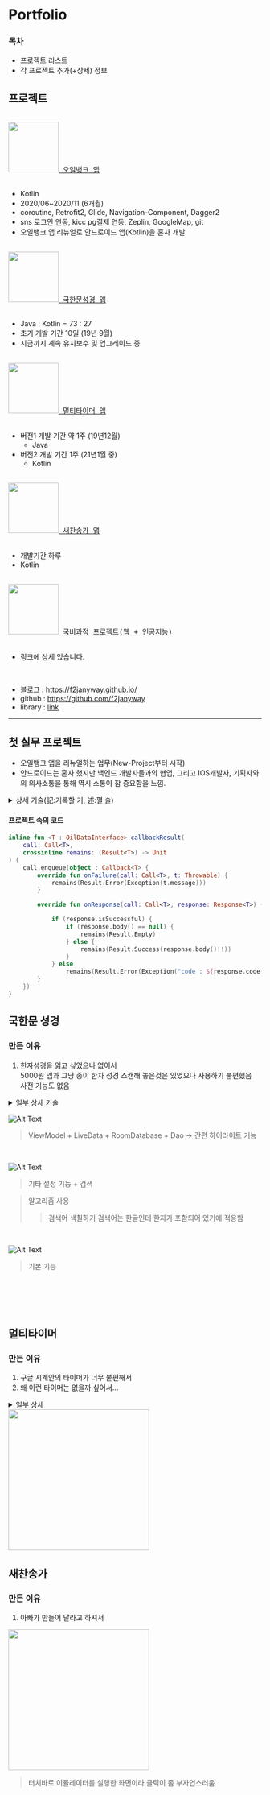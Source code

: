 # Portfolio

### 목차
* 프로젝트 리스트 
* 각 프로젝트 추가(+상세) 정보

## 프로젝트

<pre>
<a href="https://play.google.com/store/apps/details?id=com.hyundaioilbank.android&hl=ko">
<img src="https://user-images.githubusercontent.com/55625423/106105029-a6fc5a00-6186-11eb-96ec-ab05c9881e5a.png" width="100"/>&nbsp오일뱅크 앱</a><br>
</pre>
- Kotlin
- 2020/06~2020/11 (6개월)
- coroutine, Retrofit2, Glide, Navigation-Component, Dagger2
- sns 로그인 연동, kicc pg결제 연동,  Zeplin, GoogleMap, git
- 오일뱅크 앱 리뉴얼로 안드로이드 앱(Kotlin)을 혼자 개발

<pre>
<a href="https://play.google.com/store/apps/details?id=com.box.bible&hl=ko">
<img src="https://user-images.githubusercontent.com/55625423/106109316-bbdbec00-618c-11eb-8597-c902ebc65135.png" width="100"/>&nbsp국한문성경 앱</a><br>
</pre>
- Java : Kotlin = 73 : 27
- 초기 개발 기간 10일 (19년 9월)
- 지금까지 계속 유지보수 및 업그레이드 중

<pre>
<a href="https://play.google.com/store/apps/details?id=com.box.firecast">
<img src="https://user-images.githubusercontent.com/55625423/106109559-08272c00-618d-11eb-8e73-561e76845eff.png" width="100"/>&nbsp멀티타이머 앱</a><br>
</pre>
- 버전1 개발 기간 약 1주 (19년12월)
  - Java
- 버전2 개발 기간 1주 (21년1월 중)
  - Kotlin
  
<pre>
<a href="https://play.google.com/store/apps/details?id=com.box.hymn&hl=ko">
<img src="https://user-images.githubusercontent.com/55625423/106109185-8fc06b00-618c-11eb-97e4-b917caeab559.png" width="100"/>&nbsp새찬송가 앱</a><br>
</pre>
- 개발기간 하루
- Kotlin

<pre>
<a href="https://github.com/yegyu/DotNet">
<img src="https://user-images.githubusercontent.com/55625423/106109942-723fd100-618d-11eb-9b28-7e94ff794e57.png" width="100" padding-left="10"/>&nbsp국비과정 프로젝트(웹 + 인공지능)</a><br>
</pre>
- 링크에 상세 있습니다.

<br>
 
- 블로그 : https://f2janyway.github.io/
- github : https://github.com/f2janyway<br>
- library : [link](https://github.com/f2janyway/custom_view)


<hr>

## 첫 실무 프로젝트
- 오일뱅크 앱을 리뉴얼하는 업무(New-Project부터 시작)
- 안드로이드는 혼자 했지만 백엔드 개발자들과의 협업, 그리고 IOS개발자, 기획자와의 의사소통을 통해 역시 소통이 참 중요함을 느낌.
<details>
  <summary>상세 기술(記:기록할 기, 述:펼 술)</summary>
  
<br>  
  
* MVVM 구조와 AAC를 이용해서 개발을 진행했습니다.
* Navigation을 이용해서 기능(메인, 쿠폰, 지도 등등)별 Single Activity로 구현했습니다.
* 각 Activity에 기본적으로 Retrofit을 이용한 네트워크 통신이 있었기에 
* ViewModel이 하나씩 있었고 그 안에서 기능별 Repository를 나눠 나름대로 기능을 분류해 구현했습니다.
    * (EventRepository, StationRepository, UserRepository 등등 )
    
<br>

* ViewModel 안에서 MutableLiveData 를 private LiveData의 getter로 backing property 해주는 패턴으로 구현했습니다.
* 그리고 private val MutableLiveData를 repository 메서드에 파라미터로 넣어 
* repository에서 Retrofit2으로 response를 받아 파라미터에 setValue() 하여
* Activity or Fragment 에서 observe(Owner){} 방식으로 구현했습니다.

<br>

* dataBinding으로 view와 viewModel, activity, fragment를 연결하여 UI를 구성했습니다.

<br>

* 중복되는 xml의 경우 include를 이용해 중복을 줄였고 
* 그 view에서 databinding을 사용할 경우 @BindingAdapter을 이용해 분기하는 부분이 있었는데
* 해당 xml이 세 군데 이상일 경우는 복잡도가 증가해  
* @BindingAdapter 사용하지 않았습니다. 
* 사실 두 군데만 사용해도 추후 이해하는 데 어려움이 있어서 
* include 부분에서는 variable 변수명을 제대로 만들고 
* 나중에는  dataBinding을 사용하지 않는 방향으로 변경했습니다.

<br>

* retrofit enqueue를 제네릭으로 구현(아래 코드)하여
* Result 로 감싸고 View단에서 when 분기하여 각 응답을 처리하는 구조로 되었습니다.
* Retrofit Result(response.body) ->(Success, Error 등 분기하여)
* Repository ->
* ViewModel ->
* Activity or Fragment 에서 when(result){} 처리

<br>

* Dagger2을 이용해 ViewModel, Repository 등을 @Inject를 이용해 의존성 주입하였습니다. 

<br>

* MVVM 구조로 최대한 각 관심사를 분리하려 노력하였고
* 이런 구조로 되어있어 기능 추가 및 유지보수가 좀 수월함을 느꼈습니다.
* 정확히 기억은 안 나는데 대략 
* 8월 기본 앱 게시(이벤트, 지도, 멤버십결제 등등)
* 9월 회원가입, 회원정보수정 등 추가
* 11월 선결제, 주유 가격 등 추가 
* 이런 식으로 계속 업그레이드를 했는데 생각보다 어렵지 않았습니다. 

<br>

* 이미지 작업에서 제플린을 처음 사용해봤는데 
* shell을 이용해 이미지들이 각 사이즈별(hdpi,mdpi...) drawable에 넣어 편리하게 사용했습니다. 

<br>

* PG결제 모듈을 이용해 세차 멤버십이나 선결제 등 구현했습니다.
* 결제 기능은 웹뷰를 통해 구현 하였고 이는 거의 참고문서를 보고했습니다. 

<br>

* 영수증을 바코드로 찍어 누락 포인트 적립하는 기능이 있었는데
* Kicc모듈에서 계속 릴리즈 .apk로 실행하면 
* 버그가 나서 Crashlytics 로그를 보니 계속 Kicc 모듈에서 로그가 찍혀서
* '내 문제가 아니고 모듈문제'라고 계속 생각하다가 proguard 로 인해 모듈참조를 못 함을 알고
* -keep ~을 작성해서 문제를 해결했는데 
* 하마터면 계속 Kicc탓을 할 뻔했습니다.
* 이 경험을 통해 개발에 있어서 
* 항상 자신을 돌아봐야 함을 좀 크게 느꼈습니다.

<br>

* 첫 실무이고 혼자 하는 거라 걱정도 많이 있었고 어려운 점도 있었으나
* 생각보다 수월하게 진행이 돼서 ‘아 나도 충분히 할 수 있구나’라는 자신감을 얻는 계기가 되었습니다.

</details>


#### 프로젝트 속의 코드 
```kotlin
inline fun <T : OilDataInterface> callbackResult(
    call: Call<T>,
    crossinline remains: (Result<T>) -> Unit
) {
    call.enqueue(object : Callback<T> {
        override fun onFailure(call: Call<T>, t: Throwable) {
            remains(Result.Error(Exception(t.message)))
        }

        override fun onResponse(call: Call<T>, response: Response<T>) {

            if (response.isSuccessful) {
                if (response.body() == null) {
                    remains(Result.Empty)
                } else {
                    remains(Result.Success(response.body()!!))
                }
            } else
                remains(Result.Error(Exception("code : ${response.code()}")))
        }
    })
}
```
 
 ## 국한문 성경 
 
 ### 만든 이유
 1. 한자성경을 읽고 싶었으나 없어서<br>
 5000원 앱과 그냥 종이 한자 성경 스캔해 놓은것은 있었으나 사용하기 불편했음<br>
 사전 기능도 없음<br>
 
<details>
  <summary>일부 상세 기술</summary>
  
<br>

* 한자와 한글이 적혀 있는 텍스트 파일(한자가 많이 미흡하고 오타도 많은)을 구해서
* 텍스트 파일을 Java로 `권`마다 나누고 또 각 `권`의 각 `장`으로 나누는 작업을 해서
* (성경.text -> 창세기/(1장, 2장...), 출애굽기/(1장, 2장…),...)의 형태로 나누고
* 또 각 `장`의 한자만 나누고 
* 그 한자들을 Python으로 크롤링 해서 한자의 이름과 뜻을 장마다 
* .txt 로 만들어서 
* 한자 사전용 파일을 만들어 일차적으로 기타 구현들을 하여 앱을 만들었습니다.

<br>

* 오타와 미흡한 한자가 많아서 
* 최대한 많은 1)`최대한 한자 수정을 한 파일`과 
* 다시 완전히 오타가 없는 2) `한글 성경 파일`을 크롤링해서 자료를 구하여 
* `2)` 에다가 한글을 대조하여 한자를 집어넣는 작업을 수행했습니다.
* 이 알고리즘 작업에서 굉장히 머리를 많이 썼던 기억이 납니다.
* 이후에 오타는 전혀 없으나 한자를 넣는 작업 중
* 성경 전체를 완벽히 커버 하지는 못해서
* 여러 이용자의 도움을 받아 지금은 거의 빠진 한자나 오류 한자가 없습니다.(추정)

</details>
  
 
 ![Alt Text](https://github.com/yegyu/android_portfolio/blob/master/gif/b1_1.gif)
 <br>
 >ViewModel  + LiveData + RoomDatabase + Dao -> 간편 하이라이트 기능
 <br>

 ![Alt Text](https://github.com/yegyu/android_portfolio/blob/master/gif/b2.gif)
 <br>
 >기타 설정 기능 + 검색
 
 >알고리즘 사용
 >  > 검색어 색칠하기 
 >  > 검색어는 한글인데 한자가 포함되어 있기에 적용함
 <br>
 
 ![Alt Text](https://github.com/yegyu/android_portfolio/blob/master/gif/b3.gif)
 <br>
 >기본 기능
 
 <br>

<br><br>
## 멀티타이머
### 만든 이유
1. 구글 시계안의 타이머가 너무 불편해서
2. 왜 이런 타이머는 없을까 싶어서... 
<details>
  <summary>일부 상세 </summary>
  
  <br>
  
* rx를 적용하고 TDD를 연습하려고 한 작업입니다.
* rxJava를 이용하지 않았고 Flow를 이용했습니다. 
* 또한, 간단한 커스텀 뷰가 들어가 있습니다. (CircleProgress)
* TDD원칙대로 테스트->구현을 순서대로 하진 못했습니다. 

<br>

* 각 타이머가 한 클래스를 이루고 
* View는 Presenter 방식으로 RecyclerView의 아이템으로 bind() 해주었습니다. 

<br>

* 리사이클러뷰 사용 시 
* 뷰를 재활용해서 여러 타이머를 만들고 
* recycle 할 때 뷰의 참조를 잘 맞추는 게 중요했습니다.
* (다시 해당 position에 와도 타이머가 진행 중이면 진행하고 있어야 하듯이)

<br>

* 알람 음을 사용하기 위해 contentsResolver를 이용해
* external 및 internal 음악, 벨소리를 query 해서
* uri를 구하고 알림을 구현했습니다. 

<br>

</details>
  
<img src="https://github.com/yegyu/android_portfolio/blob/master/gif/멀티타이머.gif" width="280"/>
 <br>

 
 ## 새찬송가
 ### 만든 이유
 1. 아빠가 만들어 달라고 하셔서
<img src="https://github.com/yegyu/android_portfolio/blob/master/gif/hymn_gif.gif" width="280"/>
<br>
   
>터치바로 이뮬레이터를 실행한 화면이라 클릭이 좀 부자연스러움

<br>
 
 

